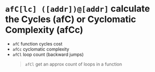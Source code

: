 <!-- TITLE: afC -->
#  `afC[lc] ([addr])@[addr]`   calculate the Cycles (afC) or Cyclomatic Complexity (afCc)

- `afC`   function cycles cost
- `afCc`   cyclomatic complexity
- `afCl`   loop count (backward jumps)
	> `afCl` get an approx count of loops in a function

<p hidden>afC afCc afCl</p>